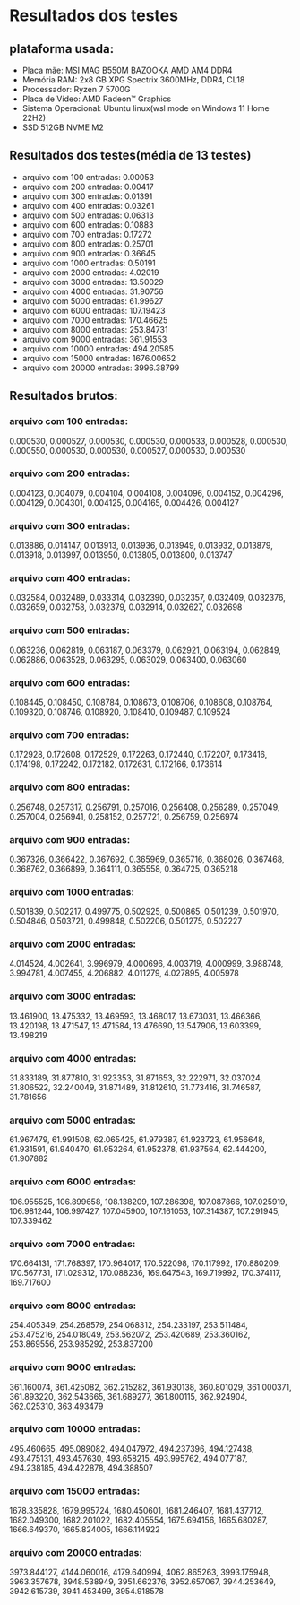 # Resultados dos testes

## plataforma usada:

-   Placa mãe: MSI MAG B550M BAZOOKA AMD AM4 DDR4
-   Memória RAM: 2x8 GB XPG Spectrix 3600MHz, DDR4, CL18
-   Processador: Ryzen 7 5700G
-   Placa de Vídeo: AMD Radeon™ Graphics
-   Sistema Operacional: Ubuntu linux(wsl mode on Windows 11 Home 22H2)
-   SSD 512GB NVME M2

## Resultados dos testes(média de 13 testes)

-   arquivo com 100 entradas: 0.00053
-   arquivo com 200 entradas: 0.00417
-   arquivo com 300 entradas: 0.01391
-   arquivo com 400 entradas: 0.03261
-   arquivo com 500 entradas: 0.06313
-   arquivo com 600 entradas: 0.10883
-   arquivo com 700 entradas: 0.17272
-   arquivo com 800 entradas: 0.25701
-   arquivo com 900 entradas: 0.36645
-   arquivo com 1000 entradas: 0.50191
-   arquivo com 2000 entradas: 4.02019
-   arquivo com 3000 entradas: 13.50029
-   arquivo com 4000 entradas: 31.90756
-   arquivo com 5000 entradas: 61.99627
-   arquivo com 6000 entradas: 107.19423
-   arquivo com 7000 entradas: 170.46625
-   arquivo com 8000 entradas: 253.84731
-   arquivo com 9000 entradas: 361.91553
-   arquivo com 10000 entradas: 494.20585
-   arquivo com 15000 entradas: 1676.00652
-   arquivo com 20000 entradas: 3996.38799

## Resultados brutos:

### arquivo com 100 entradas:

0.000530,
0.000527,
0.000530,
0.000530,
0.000533,
0.000528,
0.000530,
0.000550,
0.000530,
0.000530,
0.000527,
0.000530,
0.000530

### arquivo com 200 entradas:

0.004123,
0.004079,
0.004104,
0.004108,
0.004096,
0.004152,
0.004296,
0.004129,
0.004301,
0.004125,
0.004165,
0.004426,
0.004127

### arquivo com 300 entradas:

0.013886,
0.014147,
0.013913,
0.013936,
0.013949,
0.013932,
0.013879,
0.013918,
0.013997,
0.013950,
0.013805,
0.013800,
0.013747

### arquivo com 400 entradas:

0.032584,
0.032489,
0.033314,
0.032390,
0.032357,
0.032409,
0.032376,
0.032659,
0.032758,
0.032379,
0.032914,
0.032627,
0.032698

### arquivo com 500 entradas:

0.063236,
0.062819,
0.063187,
0.063379,
0.062921,
0.063194,
0.062849,
0.062886,
0.063528,
0.063295,
0.063029,
0.063400,
0.063060

### arquivo com 600 entradas:

0.108445,
0.108450,
0.108784,
0.108673,
0.108706,
0.108608,
0.108764,
0.109320,
0.108746,
0.108920,
0.108410,
0.109487,
0.109524

### arquivo com 700 entradas:

0.172928,
0.172608,
0.172529,
0.172263,
0.172440,
0.172207,
0.173416,
0.174198,
0.172242,
0.172182,
0.172631,
0.172166,
0.173614

### arquivo com 800 entradas:

0.256748,
0.257317,
0.256791,
0.257016,
0.256408,
0.256289,
0.257049,
0.257004,
0.256941,
0.258152,
0.257721,
0.256759,
0.256974

### arquivo com 900 entradas:

0.367326,
0.366422,
0.367692,
0.365969,
0.365716,
0.368026,
0.367468,
0.368762,
0.366899,
0.364111,
0.365558,
0.364725,
0.365218

### arquivo com 1000 entradas:

0.501839,
0.502217,
0.499775,
0.502925,
0.500865,
0.501239,
0.501970,
0.504846,
0.503721,
0.499848,
0.502206,
0.501275,
0.502227

### arquivo com 2000 entradas:

4.014524,
4.002641,
3.996979,
4.000696,
4.003719,
4.000999,
3.988748,
3.994781,
4.007455,
4.206882,
4.011279,
4.027895,
4.005978

### arquivo com 3000 entradas:

13.461900,
13.475332,
13.469593,
13.468017,
13.673031,
13.466366,
13.420198,
13.471547,
13.471584,
13.476690,
13.547906,
13.603399,
13.498219

### arquivo com 4000 entradas:

31.833189,
31.877810,
31.923353,
31.871653,
32.222971,
32.037024,
31.806522,
32.240049,
31.871489,
31.812610,
31.773416,
31.746587,
31.781656

### arquivo com 5000 entradas:

61.967479,
61.991508,
62.065425,
61.979387,
61.923723,
61.956648,
61.931591,
61.940470,
61.953264,
61.952378,
61.937564,
62.444200,
61.907882

### arquivo com 6000 entradas:

106.955525,
106.899658,
108.138209,
107.286398,
107.087866,
107.025919,
106.981244,
106.997427,
107.045900,
107.161053,
107.314387,
107.291945,
107.339462

### arquivo com 7000 entradas:

170.664131,
171.768397,
170.964017,
170.522098,
170.117992,
170.880209,
170.567731,
171.029312,
170.088236,
169.647543,
169.719992,
170.374117,
169.717600

### arquivo com 8000 entradas:

254.405349,
254.268579,
254.068312,
254.233197,
253.511484,
253.475216,
254.018049,
253.562072,
253.420689,
253.360162,
253.869556,
253.985292,
253.837200

### arquivo com 9000 entradas:

361.160074,
361.425082,
362.215282,
361.930138,
360.801029,
361.000371,
361.893220,
362.543665,
361.689277,
361.800115,
362.924904,
362.025310,
363.493479

### arquivo com 10000 entradas:

495.460665,
495.089082,
494.047972,
494.237396,
494.127438,
493.475131,
493.457630,
493.658215,
493.995762,
494.077187,
494.238185,
494.422878,
494.388507

### arquivo com 15000 entradas:

1678.335828,
1679.995724,
1680.450601,
1681.246407,
1681.437712,
1682.049300,
1682.201022,
1682.405554,
1675.694156,
1665.680287,
1666.649370,
1665.824005,
1666.114922

### arquivo com 20000 entradas:
3973.844127,
4144.060016,
4179.640994,
4062.865263,
3993.175948,
3963.357678,
3948.538949,
3951.662376,
3952.657067,
3944.253649,
3942.615739,
3941.453499,
3954.918578